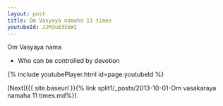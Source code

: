 ```yaml
---
layout: post
title: Om Vasyaya namaha 11 times
youtubeId: JJM3u83SbWI
---
```

 
 
Om Vasyaya nama 
 
 -  Who can be controlled by devotion 
 
  
 
  
 
 
 
 
 
 


{% include youtubePlayer.html id=page.youtubeId %}
 
[Next]({{ site.baseurl }}{% link  split1/_posts/2013-10-01-Om vasakaraya namaha 11 times.md%})
 
